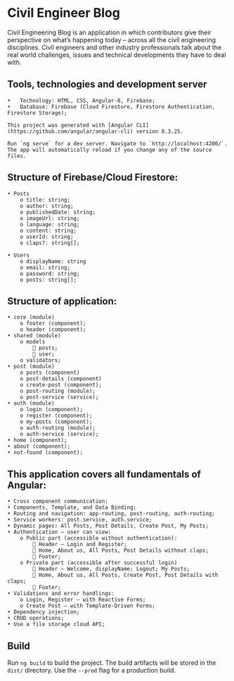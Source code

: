 # Civil Engineer Blog 

Civil Engineering Blog is an application in which contributors give their perspective on what’s happening today – across all the civil engineering disciplines. Civil engineers and other industry professionals talk about the real world challenges, issues and technical developments they have to deal with.

## Tools, technologies and development server

    •	Technology: HTML, CSS, Angular-8, Firebase;
    •	Database: Firebase (Cloud Firestore, Firestore Authentication, Firestore Storage);

    This project was generated with [Angular CLI](https://github.com/angular/angular-cli) version 8.3.25.

    Run `ng serve` for a dev server. Navigate to `http://localhost:4200/`. The app will automatically reload if you change any of the source files.

## Structure of Firebase/Cloud Firestore:
    • Posts
        o title: string;
        o author: string;
        o publishedDate: string;
        o imageUrl: string;
        o language: string;
        o content: string;
        o userId: string;
        o claps?: string[];    

    • Users
        o displayName: string
        o email: string;
        o password: string;
        o posts: string[];

## Structure of application:
    • core (module)
        o footer (component);
        o header (component);
    • shared (module)
        o models
             posts;
             user;
        o validators;
    • post (module)
        o posts (component)
        o post-details (component)
        o create-post (component);
        o post-routing (module);
        o post-service (service);
    • auth (module)
        o login (component);
        o register (component);
        o my-posts (component);
        o auth-routing (module);
        o auth-service (service);
    • home (component);
    • about (component);
    • not-found (component);


## This application covers all fundamentals of Angular:

    • Cross component communication:
    • Components, Template, and Data Binding;
    • Routing and navigation: app-routing, post-routing, auth-routing;
    • Service workers: post.service, auth.service;
    • Dynamic pages: All Posts, Post Details, Create Post, My Posts;
    • Authentication – user can view:
        o Public part (accessible without authentication):
             Header – Login and Register;
             Home, About us, All Posts, Post Details without claps;
             Footer;
        o Private part (accessible after successful login)
             Header – Welcome, displayName; Logout; My Posts;
             Home, About us, All Posts, Create Post, Post Details with claps;
             Footer;
    • Validations and error handlings:
        o Login, Register – with Reactive Forms;
        o Create Post – with Template-Driven Forms;
    • Dependency injection;
    • CRUD operations;
    • Use a file storage cloud API;

## Build

Run `ng build` to build the project. The build artifacts will be stored in the `dist/` directory. Use the `--prod` flag for a production build.